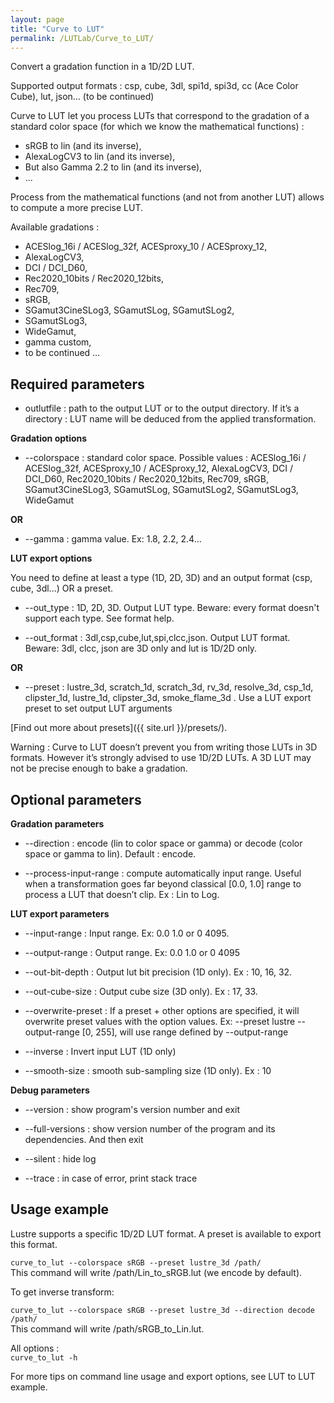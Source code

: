```yaml
---
layout: page
title: "Curve to LUT"
permalink: /LUTLab/Curve_to_LUT/
---
```


Convert a gradation function in a 1D/2D LUT.

Supported output formats :  csp, cube, 3dl, spi1d, spi3d, cc (Ace Color Cube), lut, json…  (to be continued)

Curve to LUT let you process LUTs that correspond to the gradation of a standard color space (for which we know the mathematical functions) :

* sRGB to lin (and its inverse), 
* AlexaLogCV3 to lin (and its inverse),
* But also Gamma 2.2 to lin (and its inverse),
* ...

Process from the mathematical functions (and not from another LUT) allows to compute a more precise LUT.

Available gradations : 

* ACESlog_16i / ACESlog_32f, ACESproxy_10 / ACESproxy_12,
* AlexaLogCV3,
* DCI / DCI_D60,
* Rec2020_10bits / Rec2020_12bits,
* Rec709,
*  sRGB,
* SGamut3CineSLog3, SGamutSLog, SGamutSLog2, 
* SGamutSLog3,
* WideGamut,
* gamma custom,
* to be continued …



Required parameters
-------------------------

* outlutfile : path to the output LUT or to the output directory.
If it’s a directory : LUT name will be deduced from the applied transformation.

**Gradation options**

* --colorspace : standard color space. Possible values : ACESlog_16i / ACESlog_32f, ACESproxy_10 / ACESproxy_12, AlexaLogCV3, DCI / DCI_D60, Rec2020_10bits / Rec2020_12bits, Rec709, sRGB, SGamut3CineSLog3, SGamutSLog, SGamutSLog2, SGamutSLog3, WideGamut

**OR**

* --gamma : gamma value. Ex: 1.8, 2.2, 2.4...

**LUT export options**

You need to define at least a type (1D, 2D, 3D) and an output format (csp, cube, 3dl...) OR a preset.

* --out_type : 1D, 2D, 3D. Output LUT type. Beware: every format doesn't support each type. See format help.

* --out_format : 3dl,csp,cube,lut,spi,clcc,json. Output LUT format. Beware: 3dl, clcc, json are 3D only and lut is 1D/2D only.

**OR**

* --preset : lustre_3d, scratch_1d, scratch_3d, rv_3d, resolve_3d, csp_1d, clipster_1d, lustre_1d, clipster_3d, smoke_flame_3d . Use a LUT export preset to set output LUT arguments

[Find out more about presets]({{ site.url }}/presets/).

Warning : Curve to LUT doesn’t prevent you from writing those LUTs in 3D formats. However it’s strongly advised to use 1D/2D LUTs. A 3D LUT may not be precise enough to bake a gradation.


Optional parameters
-------------------------

**Gradation parameters**

* --direction : encode (lin to color space or gamma) or decode (color space or gamma to lin). Default : encode.

* --process-input-range : compute automatically input range. Useful when a transformation goes far beyond classical [0.0, 1.0] range to process a LUT that doesn’t clip. Ex : Lin to Log.

**LUT export parameters**

* --input-range : Input range. Ex: 0.0 1.0 or 0 4095.  

* --output-range : Output range. Ex: 0.0 1.0 or 0 4095

* --out-bit-depth : Output lut bit precision (1D only). Ex : 10, 16, 32.

* --out-cube-size : Output cube size (3D only). Ex : 17, 33.

* --overwrite-preset : If a preset + other options are specified, it will overwrite preset values with the option values. Ex:  --preset lustre --output-range [0, 255], will use range defined by  --output-range

* --inverse : Invert input LUT (1D only)

* --smooth-size : smooth sub-sampling size (1D only). Ex : 10

**Debug parameters**

* --version : show program's version number and exit

* --full-versions : show version number of the program and its dependencies. And then exit

* --silent : hide log

* --trace : in case of error, print stack trace

Usage example
-------------------------

Lustre supports a specific 1D/2D LUT format. A preset is available to export this format.

`curve_to_lut --colorspace sRGB --preset lustre_3d /path/`   
This command will write /path/Lin_to_sRGB.lut (we encode by default).

To get inverse transform:   

`curve_to_lut --colorspace sRGB --preset lustre_3d --direction decode /path/`   
This command will write  /path/sRGB_to_Lin.lut.

All options :   
`curve_to_lut -h`   

For more tips on command line usage and export options, see LUT to LUT example.
